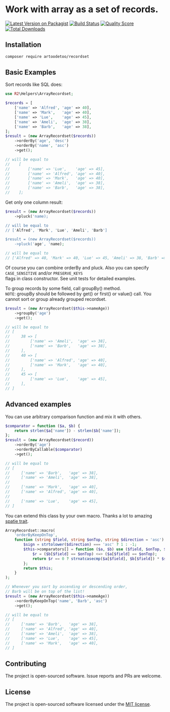# Work with array as a set of records.

[![Latest Version on Packagist](https://img.shields.io/packagist/v/artoodetoo/recordset.svg?style=flat-square)](https://packagist.org/packages/artoodetoo/recordset)
[![Build Status](https://img.shields.io/travis/artoodetoo/recordset/master.svg?style=flat-square)](https://travis-ci.org/artoodetoo/recordset)
[![Quality Score](https://img.shields.io/scrutinizer/g/artoodetoo/recordset.svg?style=flat-square)](https://scrutinizer-ci.com/g/artoodetoo/recordset)
[![Total Downloads](https://img.shields.io/packagist/dt/artoodetoo/recordset.svg?style=flat-square)](https://packagist.org/packages/artoodetoo/recordset)

## Installation

```bash
composer require artoodetoo/recordset
```

## Basic Examples

Sort records like SQL does: 

```php
use R2\Helpers\ArrayRecordset;

$records = [
    ['name' => 'Alfred', 'age' => 40],
    ['name' => 'Mark',   'age' => 40],
    ['name' => 'Lue',    'age' => 45],
    ['name' => 'Ameli',  'age' => 38],
    ['name' => 'Barb',   'age' => 38],
];
$result = (new ArrayRecordset($records))
    ->orderBy('age', 'desc')
    ->orderBy('name', 'asc')
    ->get();

// will be equal to 
//    [
//        ['name' => 'Lue',    'age' => 45],
//        ['name' => 'Alfred', 'age' => 40],
//        ['name' => 'Mark',   'age' => 40],
//        ['name' => 'Ameli',  'age' => 38],
//        ['name' => 'Barb',   'age' => 38],
//    ];
```

Get only one column result:  
```php
$result = (new ArrayRecordset($records))
    ->pluck('name);

// will be equal to
// ['Alfred', 'Mark', 'Lue', 'Ameli', 'Barb'] 

$result = (new ArrayRecordset($records))
    ->pluck('age', 'name);

// will be equal to
// ['Alfred' => 40, 'Mark' => 40, 'Lue' => 45, 'Ameli' => 38, 'Barb' => 38] 
```

Of course you can combine orderBy and pluck. Also you can specify  
`CASE_SENSITIVE` and/or `PRESERVE_KEYS`  
flags in class constructor. See unit tests for detailed examples.

To group records by some field, call groupBy() method.  
`NOTE`: groupBy should be followed by get() or first() or value() call. 
You cannot sort or group already grouped recordset.

```php
$result = (new ArrayRecordset($this->nameAge))
    ->groupBy('age')
    ->get();

// will be equal to
// [
//     38 => [
//         ['name' => 'Ameli',  'age' => 38],
//         ['name' => 'Barb',   'age' => 38],
//     ],
//     40 => [
//         ['name' => 'Alfred', 'age' => 40],
//         ['name' => 'Mark',   'age' => 40],
//     ],
//     45 => [
//         ['name' => 'Lue',    'age' => 45],
//     ],
// ]
``` 

## Advanced examples

You can use arbitrary comparison function and mix it with others.  
```php
$comparator = function ($a, $b) {
    return strlen($a['name']) - strlen($b['name']);
};
$result = (new ArrayRecordset($record))
    ->orderBy('age')
    ->orderByCallable($comparator)
    ->get();

// will be equal to
// [
//     ['name' => 'Barb',   'age' => 38],
//     ['name' => 'Ameli',  'age' => 38],
// 
//     ['name' => 'Mark',   'age' => 40],
//     ['name' => 'Alfred', 'age' => 40],
//     
//     ['name' => 'Lue',    'age' => 45],
// ]
``` 
You can extend this class by your own macro. Thanks a lot to amazing [spatie trait](https://github.com/artoodetoo/recordset).

```php
ArrayRecordset::macro(
    'orderByKeepOnTop',
    function (string $field, string $onTop, string $direction = 'asc') {
        $sign = strtolower($direction) === 'asc' ? 1 : -1;
        $this->comparators[] = function ($a, $b) use ($field, $onTop, $sign) {
            $r = ($b[$field] == $onTop) <=> ($a[$field] == $onTop);
            return $r == 0 ? strnatcasecmp($a[$field], $b[$field]) * $sign : $r;
        };
        return $this;
    }
);

// Whenever you sort by ascending or descending order, 
// Barb will be on top of the list!
$result = (new ArrayRecordset($this->nameAge))
    ->orderByKeepOnTop('name', 'Barb', 'asc')
    ->get();

// will be equal to 
// [
//     ['name' => 'Barb',   'age' => 38],
//     ['name' => 'Alfred', 'age' => 40],
//     ['name' => 'Ameli',  'age' => 38],
//     ['name' => 'Lue',    'age' => 45],
//     ['name' => 'Mark',   'age' => 40],
// ]
```
 
## Contributing

The project is open-sourced software. Issue reports and PRs are welcome.

## License

The project is open-sourced software licensed under the [MIT license](./LICENSE.md).
